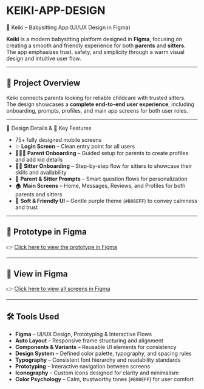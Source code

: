 # KEIKI-APP-DESIGN
👶 Keiki – Babysitting App (UI/UX Design in Figma)

**Keiki** is a modern babysitting platform designed in **Figma**, focusing on creating a smooth and friendly experience for both **parents** and **sitters**.  
The app emphasizes trust, safety, and simplicity through a warm visual design and intuitive user flow.

---

## 📌 Project Overview


Keiki connects parents looking for reliable childcare with trusted sitters.  
The design showcases a **complete end-to-end user experience**, including onboarding, prompts, profiles, and main app screens for both user roles.

---

🎨 Design Details & 🧩 Key Features


- 75+ fully designed mobile screens  
- ✨ **Login Screen** – Clean entry point for all users  
- 👨‍👩‍👧 **Parent Onboarding** – Guided setup for parents to create profiles and add kid details  
- 👩‍🍼 **Sitter Onboarding** – Step-by-step flow for sitters to showcase their skills and availability  
- 💬 **Parent & Sitter Prompts** – Smart question flows for personalization  
- 🏠 **Main Screens** – Home, Messages, Reviews, and Profiles for both parents and sitters  
- 🌙 **Soft & Friendly UI** – Gentle purple theme (`#B08EFF`) to convey calmness and trust 

---



## 🔗 Prototype in Figma  
👉 [Click here to view the prototype in Figma](https://www.figma.com/proto/Qg6i02gR3EoV5MEAeYw6JZ/UI-%5C-UX-Projects?page-id=225%3A22&node-id=746-1881&viewport=-786%2C-1469%2C0.16&t=S4iVQK2rjroysVwa-1&scaling=min-zoom&content-scaling=fixed&starting-point-node-id=964%3A6043)

---

## 🔗 View in Figma  
👉 [Click here to view all screens in Figma](https://www.figma.com/design/Qg6i02gR3EoV5MEAeYw6JZ/UI-%5C-UX-Projects?node-id=225-22&p=f)

---

## 🛠 Tools Used

- **Figma** – UI/UX Design, Prototyping & Interactive Flows  
- **Auto Layout** – Responsive frame structuring and alignment  
- **Components & Variants** – Reusable UI elements for consistency  
- **Design System** – Defined color palette, typography, and spacing rules  
- **Typography** – Consistent font hierarchy and readability standards  
- **Prototyping** – Interactive navigation between screens  
- **Iconography** – Custom icons designed for clarity and minimalism  
- **Color Psychology** – Calm, trustworthy tones (`#B08EFF`) for user comfort  


